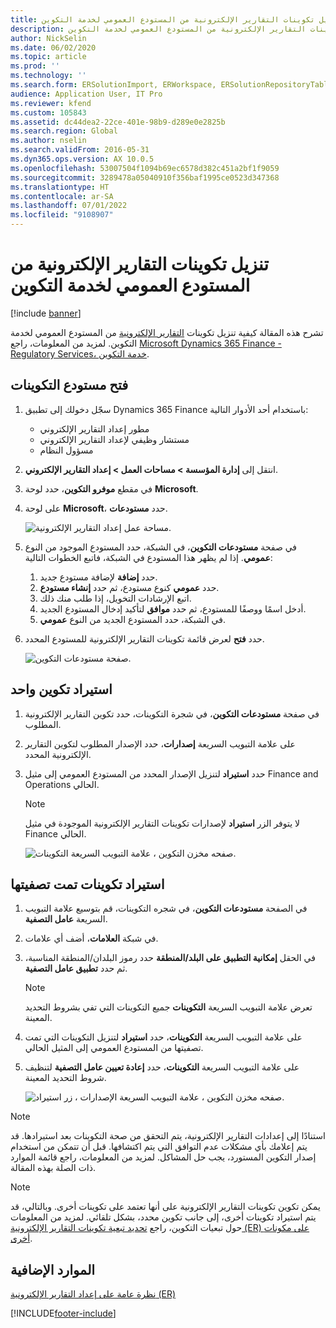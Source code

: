 ```yaml
---
title: تنزيل تكوينات التقارير الإلكترونية من المستودع العمومي لخدمة التكوين
description: تشرح هذه المقالة كيفية تنزيل تكوينات التقارير الإلكترونية من المستودع العمومي لخدمة التكوين.
author: NickSelin
ms.date: 06/02/2020
ms.topic: article
ms.prod: ''
ms.technology: ''
ms.search.form: ERSolutionImport, ERWorkspace, ERSolutionRepositoryTable
audience: Application User, IT Pro
ms.reviewer: kfend
ms.custom: 105843
ms.assetid: dc44dea2-22ce-401e-98b9-d289e0e2825b
ms.search.region: Global
ms.author: nselin
ms.search.validFrom: 2016-05-31
ms.dyn365.ops.version: AX 10.0.5
ms.openlocfilehash: 53007504f1094b69ec6578d382c451a2bf1f9059
ms.sourcegitcommit: 3289478a05040910f356baf1995ce0523d347368
ms.translationtype: HT
ms.contentlocale: ar-SA
ms.lasthandoff: 07/01/2022
ms.locfileid: "9108907"
---
```

# <a name="download-er-configurations-from-the-global-repository-of-configuration-service"></a>تنزيل تكوينات التقارير الإلكترونية من المستودع العمومي لخدمة التكوين

[!include [banner](../includes/banner.md)]

تشرح هذه المقالة كيفية تنزيل تكوينات [التقارير الإلكترونية](general-electronic-reporting.md#Configuration) من المستودع العمومي لخدمة التكوين. لمزيد من المعلومات، راجع [Microsoft Dynamics 365 Finance - Regulatory Services، خدمة التكوين](/business-applications-release-notes/october18/dynamics365-finance-operations/regulatory-service-configuration).

## <a name="open-configurations-repository"></a>فتح مستودع التكوينات

1. سجّل دخولك إلى تطبيق Dynamics 365 Finance باستخدام أحد الأدوار التالية:

    - مطور إعداد التقارير الإلكتروني
    - مستشار وظيفي لإعداد التقارير الإلكتروني
    - مسؤول النظام

2. انتقل إلى **إدارة المؤسسة > مساحات العمل‬ > إعداد التقارير الإلكتروني**‬.
3. في مقطع **موفرو التكوين**، حدد لوحة **Microsoft**.
3. على لوحة **Microsoft**، حدد **مستودعات**.

    ![مساحة عمل إعداد التقارير الإلكترونية.](./media/er-download-configurations-global-repo-er-workspace.png)

4. في صفحة **مستودعات التكوين**، في الشبكة، حدد المستودع الموجود من النوع **عمومي**. إذا لم يظهر هذا المستودع في الشبكة، فاتبع الخطوات التالية:

    1. حدد **إضافة** لإضافة مستودع جديد.
    2. حدد **عمومي** كنوع مستودع، ثم حدد **إنشاء مستودع**.
    3. اتبع الإرشادات التخويل، إذا طلب منك ذلك.
    4. أدخل اسمًا ووصفًا للمستودع، ثم حدد **موافق** لتأكيد إدخال المستودع الجديد.
    5. في الشبكة، حدد المستودع الجديد من النوع **عمومي‎**.

5. حدد **فتح** لعرض قائمة تكوينات التقارير الإلكترونية للمستودع المحدد.

    ![صفحة مستودعات التكوين.](./media/er-download-configurations-global-repo-repositories-list.png)

## <a name="import-a-single-configuration"></a>استيراد تكوين واحد

1. في صفحة **مستودعات التكوين**، في شجرة التكوينات، حدد تكوين التقارير الإلكترونية المطلوب.
2. على علامة التبويب السريعة **إصدارات**، حدد الإصدار المطلوب لتكوين التقارير الإلكترونية المحدد.
3. حدد **استيراد** لتنزيل الإصدار المحدد من المستودع العمومي إلى مثيل Finance and Operations الحالي.

    > [!NOTE]
    > لا يتوفر الزر **استيراد** لإصدارات تكوينات التقارير الإلكترونية الموجودة في مثيل Finance الحالي.

    ![صفحه مخزن التكوين ، علامة التبويب السريعة التكوينات.](./media/er-download-configurations-global-repo-repository-content.png)

## <a name="import-filtered-configurations"></a>استيراد تكوينات تمت تصفيتها

1. في الصفحة **مستودعات التكوين**، في شجره التكوينات، قم بتوسيع علامة التبويب السريعة **عامل التصفية**.
2. في شبكة **العلامات**، أضف أي علامات.
3. في الحقل **إمكانية التطبيق على البلد/المنطقة** حدد رموز البلدان/المنطقة المناسبة، ثم حدد **تطبيق عامل التصفية**.

    > [!NOTE]
    > تعرض علامة التبويب السريعة **التكوينات** جميع التكوينات التي تفي بشروط التحديد المعينة.

4. على علامة التبويب السريعة **التكوينات**، حدد **استيراد** لتنزيل التكوينات التي تمت تصفيتها من المستودع العمومي إلى المثيل الحالي.
5. على علامة التبويب السريعة **التكوينات**، حدد **إعادة تعيين عامل التصفية** لتنظيف شروط التحديد المعينة.

    ![صفحه مخزن التكوين ، علامة التبويب السريعة الإصدارات ، زر استيراد.](./media/er-download-configurations-global-repo-filtered-configurations.png)

> [!NOTE]
> استنادًا إلى إعدادات التقارير الإلكترونية، يتم التحقق من صحة التكوينات بعد استيرادها. قد يتم إعلامك بأي مشكلات عدم التوافق التي يتم اكتشافها. قبل أن تتمكن من استخدام إصدار التكوين المستورد، يجب حل المشاكل. لمزيد من المعلومات، راجع قائمة الموارد ذات الصلة بهذه المقالة.

> [!NOTE]
> يمكن تكوين تكوينات التقارير الإلكترونية على أنها تعتمد على تكوينات أخرى. وبالتالي، قد يتم استيراد تكوينات أخرى، إلى جانب تكوين محدد، بشكل تلقائي. لمزيد من المعلومات حول تبعيات التكوين، راجع [تحديد تبعية تكوينات التقارير الإلكترونية (ER) على مكونات أخرى‬](tasks/er-define-dependency-er-configurations-from-other-components-july-2017.md).

## <a name="additional-resources"></a>الموارد الإضافية

[نظرة عامة على إعداد التقارير الإلكترونية (ER)](general-electronic-reporting.md)


[!INCLUDE[footer-include](../../../includes/footer-banner.md)]


